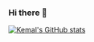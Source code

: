 ### Hi there 👋

[![Kemal's GitHub stats](https://github-readme-stats.vercel.app/api?username=kemal-rov)](https://github.com/anuraghazra/github-readme-stats)


<!--
**kemal-rov/kemal-rov** is a ✨ _special_ ✨ repository because its `README.md` (this file) appears on your GitHub profile.

Here are some ideas to get you started:

- 🔭 I’m currently working on ...
- 🌱 I’m currently learning ...
- 👯 I’m looking to collaborate on ...
- 🤔 I’m looking for help with ...
- 💬 Ask me about ...
- 📫 How to reach me: ...
- 😄 Pronouns: ...
- ⚡ Fun fact: ...
-->
